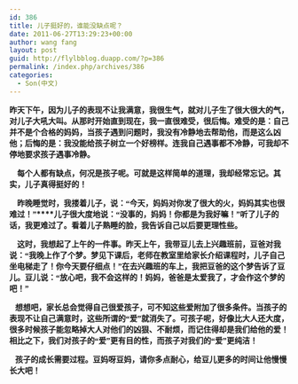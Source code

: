 ```yaml
---
id: 386
title: 儿子挺好的，谁能没缺点呢？
date: 2011-06-27T13:29:23+00:00
author: wang fang
layout: post
guid: http://flylbblog.duapp.com/?p=386
permalink: /index.php/archives/386
categories:
  - Son(中文)
---
```

<span style="font-family: 楷体_GB2312"><strong>昨天下午，因为儿子的表现不让我满意，我很生气，就对儿子生了很大很大的气，对儿子大吼大叫。从那时开始直到现在，我一直很难受，很后悔。难受的是：自己并不是个合格的妈妈，当孩子遇到问题时，我没有冷静地去帮助他，而是这么凶他；后悔的是：我没能给孩子树立一个好榜样。连我自己遇事都不冷静，可我却不停地要求孩子遇事冷静。</strong></span>

**<span style="font-family: 楷体_GB2312">    每个人都有缺点，何况是孩子呢。可就是这样简单的道理，我却经常忘记。其实，儿子真得挺好的！</span>**

**<span style="font-family: 楷体_GB2312">    昨晚睡觉时，我搂着儿子，说：“今天，妈妈对你发了很大的火，妈妈其实也很难过！”</span>****<span style="font-family: 楷体_GB2312">儿子很大度地说：“没事的，妈妈！你都是为我好嘛！”听了儿子的话，我更难过了。看着儿子熟睡的脸，我告诉自己以后要更理性些。</span>**

**<span style="font-family: 楷体_GB2312">    这时，我想起了上午的一件事。昨天上午，我带豆儿去上兴趣班前，豆爸对我说：“我晚上作了个梦。梦见下课后，老师在教室里给家长介绍课程时，儿子自己坐电梯走了！你今天要仔细点！”在去兴趣班的车上，我把豆爸的这个梦告诉了豆儿。豆儿说：“放心吧，我不会这样的！妈妈，爸爸是太爱我了，才会作这个梦的吧！”</span>**

**<span style="font-family: 楷体_GB2312">   想想吧，家长总会觉得自己很爱孩子，可不知这些爱附加了很多条件。当孩子的表现不让自己满意时，这些所谓的“爱”就消失了。可孩子呢，好像比大人还大度，很多时候孩子能忽略掉大人对他们的凶狠、不耐烦，而记住得却是我们给他的爱！相比之下，我们对孩子的“爱”更有目的性，而孩子对我们的“爱”更纯洁！</span>**

**<span style="font-family: 楷体_GB2312">   孩子的成长需要过程。豆妈呀豆妈，请你多点耐心，给豆儿更多的时间让他慢慢长大吧！</span>**